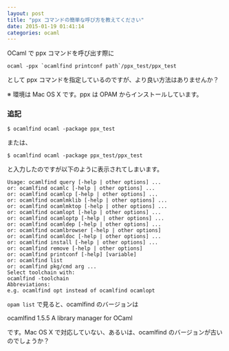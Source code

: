 ```yaml
---
layout: post
title: "ppx コマンドの簡単な呼び方を教えてください"
date: 2015-01-19 01:41:14
categories: ocaml
---
```

<p>OCaml で ppx コマンドを呼び出す際に</p>

<pre><code>ocaml -ppx `ocamlfind printconf path`/ppx_test/ppx_test
</code></pre>

<p>として ppx コマンドを指定しているのですが、より良い方法はありませんか？</p>

<p>※ 環境は Mac OS X です。ppx は OPAM からインストールしています。</p>

<h3>追記</h3>

<pre><code>$ ocamlfind ocaml -package ppx_test
</code></pre>

<p>または、</p>

<pre><code>$ ocamlfind ocaml -package ppx_test/ppx_test
</code></pre>

<p>と入力したのですが以下のように表示されてしまいます。</p>

<pre><code>Usage: ocamlfind query [-help | other options] ...
or: ocamlfind ocamlc [-help | other options] ...
or: ocamlfind ocamlcp [-help | other options] ...
or: ocamlfind ocamlmklib [-help | other options] ...
or: ocamlfind ocamlmktop [-help | other options] ...
or: ocamlfind ocamlopt [-help | other options] ...
or: ocamlfind ocamloptp [-help | other options] ...
or: ocamlfind ocamldep [-help | other options] ...
or: ocamlfind ocamlbrowser [-help | other options]
or: ocamlfind ocamldoc [-help | other options] ...
or: ocamlfind install [-help | other options] ...
or: ocamlfind remove [-help | other options] 
or: ocamlfind printconf [-help] [variable]
or: ocamlfind list
or: ocamlfind pkg/cmd arg ...
Select toolchain with:
ocamlfind -toolchain 
Abbreviations:
e.g. ocamlfind opt instead of ocamlfind ocamlopt
</code></pre>

<p><code>opam list</code> で見ると、ocamlfind のバージョンは</p>

<p>ocamlfind 1.5.5 A library manager for OCaml</p>

<p>です。Mac OS X で対応していない、あるいは、ocamlfind のバージョンが古いのでしょうか？</p>
